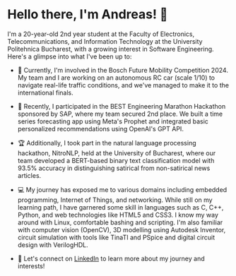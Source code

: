 # Hello there, I'm Andreas! 👋

I'm a 20-year-old 2nd year student at the Faculty of Electronics, Telecommunications, and Information Technology at the University Politehnica Bucharest, with a growing interest in Software Engineering. Here's a glimpse into what I've been up to:

- 🔭 Currently, I'm involved in the Bosch Future Mobility Competition 2024. My team and I are working on an autonomous RC car (scale 1/10) to navigate real-life traffic conditions, and we've managed to make it to the international finals.

- 🥈 Recently, I participated in the BEST Engineering Marathon Hackathon sponsored by SAP, where my team secured 2nd place. We built a time series forecasting app using Meta's Prophet and integrated basic personalized recommendations using OpenAI's GPT API.

- 🏆 Additionally, I took part in the natural language processing hackathon, NitroNLP, held at the University of Bucharest, where our team developed a BERT-based binary text classification model with 93.5% accuracy in distinguishing satirical from non-satirical news articles.

- 💻 My journey has exposed me to various domains including embedded programming, Internet of Things, and networking. While still on my learning path, I have garnered some skill in languages such as C, C++, Python, and web technologies like HTML5 and CSS3. I know my way around with Linux, comfortable bashing and scripting. I'm also familiar with computer vision (OpenCV), 3D modelling using Autodesk Inventor, circuit simulation with tools like TinaTI and PSpice and digital circuit design with VerilogHDL.

- 🤝 Let's connect on [LinkedIn](<www.linkedin.com/in/andreas-bașchir-21b963236>) to learn more about my journey and interests!
